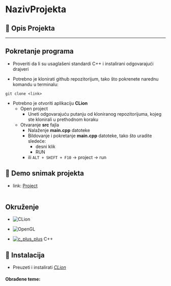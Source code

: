 # NazivProjekta

## :memo: Opis Projekta 

<hr>

## Pokretanje programa

- Proveriti da li su usaglašeni standardi C++ i instalirani odgovarajući drajveri

- Potrebno je klonirati github repozitorijum, tako što pokrenete narednu komandu u terminalu:

```
git clone <link>
```

- Potrebno je otvoriti aplikaciju **CLion**
	- Open project 
		- Uneti odgovarajuću putanju od kloniranog repozitorijuma, kojeg ste klonirali u prethodnom koraku
	- Otvaranje **src** fajla
		- Nalaženje **main.cpp** datoteke
		- Bildovanje i pokretanje **main.cpp** datoteke, tako što uradite sledeće:
			- desni klik
			- RUN 
		- ili `ALT + SHIFT + F10` -> project -> run 


## :movie_camera: Demo snimak projekta 
- link: [Project](<link>) <br><br>

## Okruženje 
- ![CLion](https://img.shields.io/badge/CLion-black?style=for-the-badge&logo=clion&logoColor=white)

- ![OpenGL](https://img.shields.io/badge/OpenGL-%23FFFFFF.svg?style=for-the-badge&logo=opengl)

- [![c_plus_plus](https://img.shields.io/badge/Language-C%2B%2B-red)](https://www.cplusplus.com/) C++

## :hammer: Instalacija

- Preuzeti i instalirati [*CLion*](https://www.jetbrains.com/clion/download/)

#### Obrađene teme: 

#### 
